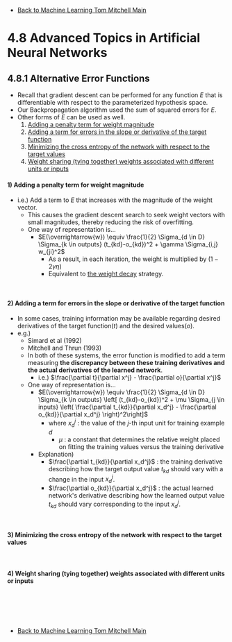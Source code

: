 * [Back to Machine Learning Tom Mitchell Main](../../main.md)

# 4.8 Advanced Topics in Artificial Neural Networks

## 4.8.1 Alternative Error Functions
- Recall that gradient descent can be performed for any function $E$ that is differentiable with respect to the parameterized hypothesis space.
- Our Backpropagation algorithm used the sum of squared errors for $E$.
- Other forms of $E$ can be used as well.
  1. [Adding a penalty term for weight magnitude](#1-adding-a-penalty-term-for-weight-magnitude)
  2. [Adding a term for errors in the slope or derivative of the target function](#2-adding-a-term-for-errors-in-the-slope-or-derivative-of-the-target-function)
  3. [Minimizing the cross entropy of the network with respect to the target values](#3-minimizing-the-cross-entropy-of-the-network-with-respect-to-the-target-values)
  4. [Weight sharing (tying together) weights associated with different units or inputs](#4-weight-sharing-tying-together-weights-associated-with-different-units-or-inputs)

#### 1) Adding a penalty term for weight magnitude
- i.e.) Add a term to $E$ that increases with the magnitude of the weight vector.
  - This causes the gradient descent search to seek weight vectors with small magnitudes, thereby reducing the risk of overfitting.
  - One way of representation is...
    - $E(\overrightarrow{w}) \equiv \frac{1}{2} \Sigma_{d \in D} \Sigma_{k \in outputs} (t_{kd}-o_{kd})^2 + \gamma \Sigma_{i,j} w_{ji}^2$
      - As a result, in each iteration, the weight is multiplied by $(1-2\gamma\eta)$
      - Equivalent to [the weight decay](../06/note.md#option-2-use-the-weight-decay) strategy.

<br>

#### 2) Adding a term for errors in the slope or derivative of the target function
- In some cases, training information may be available regarding desired 
derivatives of the target function($t$) and the desired values($o$).
- e.g.)
  - Simard et al (1992)
  - Mitchell and Thrun (1993)
  - In both of these systems, the error function is modified to add a term measuring **the discrepancy between these training derivatives and the actual derivatives of the learned network**.
    - i.e.) $\frac{\partial t}{\partial x^j} - \frac{\partial o}{\partial x^j}$
  - One way of representation is...
    - $E(\overrightarrow{w}) \equiv \frac{1}{2} \Sigma_{d \in D} \Sigma_{k \in outputs} \left[ (t_{kd}-o_{kd})^2 + \mu \Sigma_{j \in inputs} \left( \frac{\partial t_{kd}}{\partial x_d^j} - \frac{\partial o_{kd}}{\partial x_d^j} \right)^2\right]$
      - where $x_d^j$ : the value of the $j$-th input unit for training example $d$
        - $\mu$ : a constant that determines the relative weight placed on fitting the training values versus the training derivative
    - Explanation)
      - $\frac{\partial t_{kd}}{\partial x_d^j}$ : the training derivative describing how the target output value $t_{kd}$ should vary with a change in the input $x_d^j$.
      - $\frac{\partial o_{kd}}{\partial x_d^j}$ : the actual learned network's derivative describing how the learned output value $t_{kd}$ should vary corresponding to the input $x_d^j$.

<br>

#### 3) Minimizing the cross entropy of the network with respect to the target values


<br>

#### 4) Weight sharing (tying together) weights associated with different units or inputs


<br><br>





<br>

* [Back to Machine Learning Tom Mitchell Main](../../main.md)